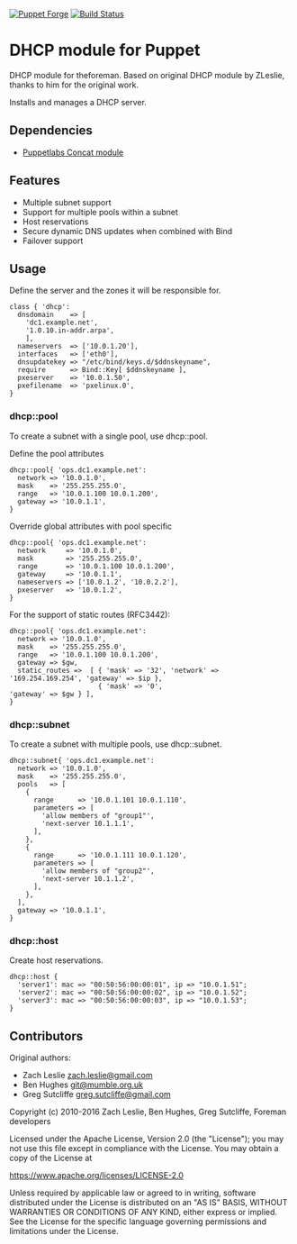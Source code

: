 [![Puppet Forge](https://img.shields.io/puppetforge/v/theforeman/dhcp.svg)](https://forge.puppetlabs.com/theforeman/dhcp)
[![Build Status](https://travis-ci.org/theforeman/puppet-dhcp.svg?branch=master)](https://travis-ci.org/theforeman/puppet-dhcp)

# DHCP module for Puppet

DHCP module for theforeman. Based on original DHCP module by ZLeslie, thanks
to him for the original work.

Installs and manages a DHCP server.

## Dependencies

* [Puppetlabs Concat module](https://github.com/puppetlabs/puppetlabs-concat)

## Features
* Multiple subnet support
* Support for multiple pools within a subnet
* Host reservations
* Secure dynamic DNS updates when combined with Bind
* Failover support

## Usage
Define the server and the zones it will be responsible for.

    class { 'dhcp':
      dnsdomain    => [
        'dc1.example.net',
        '1.0.10.in-addr.arpa',
        ],
      nameservers  => ['10.0.1.20'],
      interfaces   => ['eth0'],
      dnsupdatekey => "/etc/bind/keys.d/$ddnskeyname",
      require      => Bind::Key[ $ddnskeyname ],
      pxeserver    => '10.0.1.50',
      pxefilename  => 'pxelinux.0',
    }

### dhcp::pool
To create a subnet with a single pool, use dhcp::pool.

Define the pool attributes

    dhcp::pool{ 'ops.dc1.example.net':
      network => '10.0.1.0',
      mask    => '255.255.255.0',
      range   => '10.0.1.100 10.0.1.200',
      gateway => '10.0.1.1',
    }

Override global attributes with pool specific

    dhcp::pool{ 'ops.dc1.example.net':
      network     => '10.0.1.0',
      mask        => '255.255.255.0',
      range       => '10.0.1.100 10.0.1.200',
      gateway     => '10.0.1.1',
      nameservers => ['10.0.1.2', '10.0.2.2'],
      pxeserver   => '10.0.1.2',
    }

For the support of static routes (RFC3442):

    dhcp::pool{ 'ops.dc1.example.net':
      network => '10.0.1.0',
      mask    => '255.255.255.0',
      range   => '10.0.1.100 10.0.1.200',
      gateway => $gw,
      static_routes =>  [ { 'mask' => '32', 'network' => '169.254.169.254', 'gateway' => $ip },
                          { 'mask' => '0',                                  'gateway' => $gw } ],
    }

### dhcp::subnet
To create a subnet with multiple pools, use dhcp::subnet.

```puppet
dhcp::subnet{ 'ops.dc1.example.net':
  network => '10.0.1.0',
  mask    => '255.255.255.0',
  pools   => [
    {
      range      => '10.0.1.101 10.0.1.110',
      parameters => [
        'allow members of "group1"',
        'next-server 10.1.1.1',
      ],
    },
    {
      range      => '10.0.1.111 10.0.1.120',
      parameters => [
        'allow members of "group2"',
        'next-server 10.1.1.2',
      ],
    },
  ],
  gateway => '10.0.1.1',
}
```

### dhcp::host
Create host reservations.

    dhcp::host {
      'server1': mac => "00:50:56:00:00:01", ip => "10.0.1.51";
      'server2': mac => "00:50:56:00:00:02", ip => "10.0.1.52";
      'server3': mac => "00:50:56:00:00:03", ip => "10.0.1.53";
    }

## Contributors

Original authors:

* Zach Leslie <zach.leslie@gmail.com>
* Ben Hughes <git@mumble.org.uk>
* Greg Sutcliffe <greg.sutcliffe@gmail.com>

Copyright (c) 2010-2016 Zach Leslie, Ben Hughes, Greg Sutcliffe, Foreman
developers

Licensed under the Apache License, Version 2.0 (the "License");
you may not use this file except in compliance with the License.
You may obtain a copy of the License at

https://www.apache.org/licenses/LICENSE-2.0

Unless required by applicable law or agreed to in writing, software
distributed under the License is distributed on an "AS IS" BASIS,
WITHOUT WARRANTIES OR CONDITIONS OF ANY KIND, either express or implied.
See the License for the specific language governing permissions and
limitations under the License.
